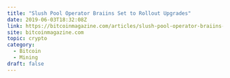 ```yaml
---
title: "Slush Pool Operator Braiins Set to Rollout Upgrades"
date: 2019-06-03T18:32:08Z
link: https://bitcoinmagazine.com/articles/slush-pool-operator-braiins-set-rollout-upgrades/?utm_medium=RSS&utm_source=hune
site: bitcoinmagazine.com
topic: crypto
category:
  - Bitcoin
  - Mining
draft: false
---
```

